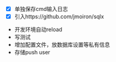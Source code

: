 - [x] 单独保存cmd输入日志
- [x] 引入https://github.com/jmoiron/sqlx
- 开发环境自动reload
- 写测试
- 增加配置文件，放数据库设置等私有信息
- 存储push user

